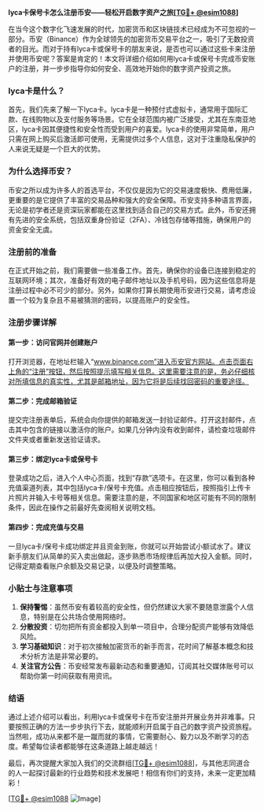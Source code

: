 **lyca卡保号卡怎么注册币安——轻松开启数字资产之旅[[TG💪+ @esim1088](https://t.me/s/esim1088)]**

在当今这个数字化飞速发展的时代，加密货币和区块链技术已经成为不可忽视的一部分。币安（Binance）作为全球领先的加密货币交易平台之一，吸引了无数投资者的目光。而对于持有lyca卡或保号卡的朋友来说，是否也可以通过这些卡来注册并使用币安呢？答案是肯定的！本文将详细介绍如何用lyca卡或保号卡完成币安账户的注册，并一步步指导你如何安全、高效地开始你的数字资产投资之旅。

### lyca卡是什么？

首先，我们先来了解一下lyca卡。lyca卡是一种预付式虚拟卡，通常用于国际汇款、在线购物以及支付服务等场景。它在全球范围内被广泛接受，尤其在东南亚地区，lyca卡因其便捷性和安全性而受到用户的喜爱。lyca卡的使用非常简单，用户只需在网上购买后激活即可使用，无需提供过多个人信息，这对于注重隐私保护的人来说无疑是一个巨大的优势。

### 为什么选择币安？

币安之所以成为许多人的首选平台，不仅仅是因为它的交易速度极快、费用低廉，更重要的是它提供了丰富的交易品种和强大的安全保障。币安支持多种语言界面，无论是初学者还是资深玩家都能在这里找到适合自己的交易方式。此外，币安还拥有先进的安全系统，包括双重身份验证（2FA）、冷钱包存储等措施，确保用户的资金安全无虞。

### 注册前的准备

在正式开始之前，我们需要做一些准备工作。首先，确保你的设备已连接到稳定的互联网环境；其次，准备好有效的电子邮件地址以及手机号码，因为这些信息将是注册过程中必不可少的部分。另外，如果你打算长期使用币安进行交易，请考虑设置一个较为复杂且不易被猜测的密码，以提高账户的安全性。

### 注册步骤详解

#### 第一步：访问官网并创建账户
打开浏览器，在地址栏输入“www.binance.com”进入币安官方网站。点击页面右上角的“注册”按钮，然后按照提示填写相关信息。这里需要注意的是，务必仔细核对所填信息的真实性，尤其是邮箱地址，因为它将是后续找回密码的重要途径。

#### 第二步：完成邮箱验证
提交完注册表单后，系统会向你提供的邮箱发送一封验证邮件。打开这封邮件，点击其中包含的链接以激活你的账户。如果几分钟内没有收到邮件，请检查垃圾邮件文件夹或者重新发送验证请求。

#### 第三步：绑定lyca卡或保号卡
登录成功之后，进入个人中心页面，找到“存款”选项卡。在这里，你可以看到各种充值渠道列表，其中包括lyca卡/保号卡充值。点击相应按钮后，按照指引上传卡片照片并输入卡号等相关信息。需要注意的是，不同国家和地区可能有不同的限制条件，因此在操作之前最好先查阅相关说明文档。

#### 第四步：完成充值与交易
一旦lyca卡/保号卡成功绑定并且资金到账，你就可以开始尝试小额试水了。建议新手朋友们从简单的买入卖出做起，逐步熟悉市场规律后再加大投入金额。同时，记得定期查看账户余额及交易记录，以便及时调整策略。

### 小贴士与注意事项

1. **保持警惕**：虽然币安有着较高的安全性，但仍然建议大家不要随意泄露个人信息，特别是在公共场合使用网络时。
2. **分散投资**：切勿把所有资金都投入到单一项目中，合理分配资产能够有效降低风险。
3. **学习基础知识**：对于初次接触加密货币的新手而言，花时间了解基本概念和技术分析方法是非常必要的。
4. **关注官方公告**：币安经常发布最新动态和重要通知，订阅其社交媒体账号可以帮助你第一时间获取有用资讯。

### 结语

通过上述介绍可以看出，利用lyca卡或保号卡在币安注册并开展业务并非难事。只要按照正确的方法一步步执行下去，就能顺利开启属于自己的数字资产投资旅程。当然啦，成功从来都不是一蹴而就的事情，它需要耐心、毅力以及不断学习的态度。希望每位读者都能够在这条道路上越走越远！

最后，再次提醒大家加入我们的交流群组[[TG💪+ @esim1088](https://t.me/s/esim1088)]，与其他志同道合的人一起探讨最新的行业趋势和技术发展吧！相信有你们的支持，未来一定更加精彩！

[[TG💪+ @esim1088](https://t.me/s/esim1088) ![Image](https://i.postimg.cc/4NQfJmqS/Snipaste-2025-05-13-00-14-12.png)]